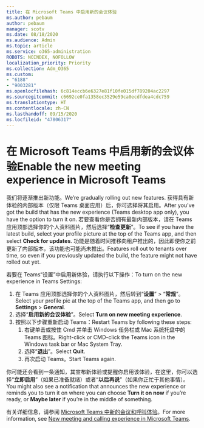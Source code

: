 ```yaml
---
title: 在 Microsoft Teams 中启用新的会议体验
ms.author: pebaum
author: pebaum
manager: scotv
ms.date: 08/18/2020
ms.audience: Admin
ms.topic: article
ms.service: o365-administration
ROBOTS: NOINDEX, NOFOLLOW
localization_priority: Priority
ms.collection: Adm_O365
ms.custom:
- "6188"
- "9003281"
ms.openlocfilehash: 6c814eccb6e6327e81f10fe015df789204ac2297
ms.sourcegitcommit: c6692ce0fa1358ec3529e59ca0ecdfdea4cdc759
ms.translationtype: HT
ms.contentlocale: zh-CN
ms.lasthandoff: 09/15/2020
ms.locfileid: "47806317"
---
```

# <a name="enable-the-new-meeting-experience-in-microsoft-teams"></a><span data-ttu-id="b4064-102">在 Microsoft Teams 中启用新的会议体验</span><span class="sxs-lookup"><span data-stu-id="b4064-102">Enable the new meeting experience in Microsoft Teams</span></span>

<span data-ttu-id="b4064-103">我们将逐渐推出新功能。</span><span class="sxs-lookup"><span data-stu-id="b4064-103">We’re gradually rolling out new features.</span></span> <span data-ttu-id="b4064-104">获得具有新体验的内部版本（仅限 Teams 桌面应用）后，你可选择将其启用。</span><span class="sxs-lookup"><span data-stu-id="b4064-104">After you’ve got the build that has the new experience (Teams desktop app only), you have the option to turn it on.</span></span> <span data-ttu-id="b4064-105">若要查看你是否拥有最新内部版本，请在 Teams 应用顶部选择你的个人资料图片，然后选择“**检查更新**”。</span><span class="sxs-lookup"><span data-stu-id="b4064-105">To see if you have the latest build, select your profile picture at the top of the Teams app, and then select  **Check for updates**.</span></span> <span data-ttu-id="b4064-106">功能是随着时间推移向租户推出的，因此即使你之前更新了内部版本，该功能也可能尚未推出。</span><span class="sxs-lookup"><span data-stu-id="b4064-106">Features roll out to tenants over time, so even if you previously updated the build, the feature might not have rolled out yet.</span></span>  

<span data-ttu-id="b4064-107">若要在 Teams“设置”中启用新体验，请执行以下操作：</span><span class="sxs-lookup"><span data-stu-id="b4064-107">To turn on the new experience in Teams Settings:</span></span>

1. <span data-ttu-id="b4064-108">在 Teams 应用顶部选择你的个人资料图片，然后转到“**设置**” >  “**常规**”。</span><span class="sxs-lookup"><span data-stu-id="b4064-108">Select your profile pic at the top of the Teams app, and then go to **Settings** >  **General**.</span></span> 
2. <span data-ttu-id="b4064-109">选择“**启用新的会议体验**”。</span><span class="sxs-lookup"><span data-stu-id="b4064-109">Select **Turn on new meeting experience**.</span></span>
3. <span data-ttu-id="b4064-110">按照以下步骤重新启动 Teams：</span><span class="sxs-lookup"><span data-stu-id="b4064-110">Restart Teams by following these steps:</span></span>
    1. <span data-ttu-id="b4064-111">右键单击或按住 Cmd 并单击 Windows 任务栏或 Mac 系统托盘中的 Teams 图标。</span><span class="sxs-lookup"><span data-stu-id="b4064-111">Right-click or CMD-click the Teams icon in the Windows task bar or Mac System Tray.</span></span>
    2. <span data-ttu-id="b4064-112">选择“**退出**”。</span><span class="sxs-lookup"><span data-stu-id="b4064-112">Select **Quit**.</span></span>
    3. <span data-ttu-id="b4064-113">再次启动 Teams。</span><span class="sxs-lookup"><span data-stu-id="b4064-113">Start Teams again.</span></span>

<span data-ttu-id="b4064-114">你可能还会看到一条通知，其宣布新体验或提醒你启用该体验，在这里，你可以选择“**立即启用**”（如果已准备就绪）或者“**以后再说**”（如果你正忙于其他事情）。</span><span class="sxs-lookup"><span data-stu-id="b4064-114">You might also see a notification that announces the new experience or reminds you to turn it on where you can choose  **Turn it on now**  if you’re ready, or  **Maybe later** if you’re in the middle of something.</span></span>  

<span data-ttu-id="b4064-115">有关详细信息，请参阅 [Microsoft Teams 中新的会议和呼叫体验](https://techcommunity.microsoft.com/t5/microsoft-teams-blog/new-meeting-and-calling-experience-in-microsoft-teams/ba-p/1537581)。</span><span class="sxs-lookup"><span data-stu-id="b4064-115">For more information, see [New meeting and calling experience in Microsoft Teams](https://techcommunity.microsoft.com/t5/microsoft-teams-blog/new-meeting-and-calling-experience-in-microsoft-teams/ba-p/1537581).</span></span>